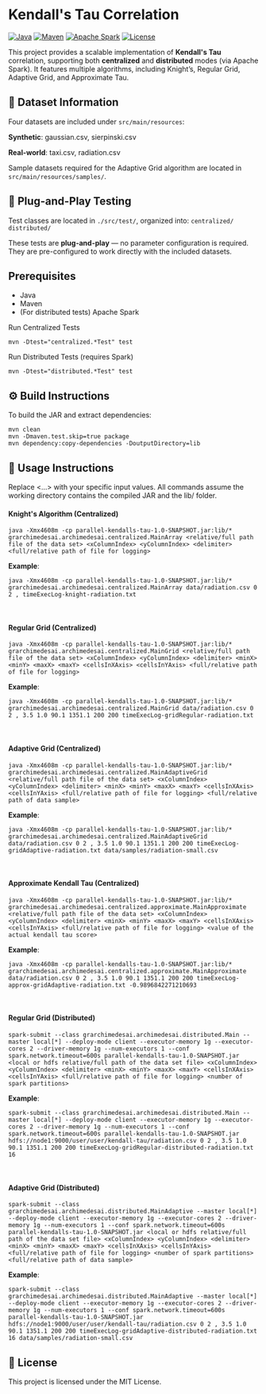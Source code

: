 # Kendall's Tau Correlation

[![Java](https://img.shields.io/badge/Java-11%2B-blue.svg)](https://www.oracle.com/java/)
[![Maven](https://img.shields.io/badge/Maven-Build-green.svg)](https://maven.apache.org/)
[![Apache Spark](https://img.shields.io/badge/Spark-3.x-orange.svg)](https://spark.apache.org/)
[![License](https://img.shields.io/badge/License-MIT-lightgrey.svg)](#)

This project provides a scalable implementation of **Kendall's Tau** correlation, supporting both **centralized** and **distributed** modes (via Apache Spark). 
It features multiple algorithms, including Knight’s, Regular Grid, Adaptive Grid, and Approximate Tau.

## 📁 Dataset Information
Four datasets are included under `src/main/resources`:

**Synthetic**: gaussian.csv, sierpinski.csv

**Real-world**: taxi.csv, radiation.csv

Sample datasets required for the Adaptive Grid algorithm are located in `src/main/resources/samples/`.

## 🧪 Plug-and-Play Testing
Test classes are located in `./src/test/`, organized into:
`centralized/`
`distributed/`

These tests are **plug-and-play** — no parameter configuration is required. They are pre-configured to work directly with the included datasets.

## Prerequisites

* Java
* Maven
* (For distributed tests) Apache Spark

Run Centralized Tests
```
mvn -Dtest="centralized.*Test" test
```

Run Distributed Tests (requires Spark)
```
mvn -Dtest="distributed.*Test" test
```

## ⚙️ Build Instructions
To build the JAR and extract dependencies:
```
mvn clean
mvn -Dmaven.test.skip=true package
mvn dependency:copy-dependencies -DoutputDirectory=lib
```

##  🚀 Usage Instructions

Replace <...> with your specific input values. All commands assume the working directory contains the compiled JAR and the lib/ folder.
<br />


#### Knight's Algorithm (Centralized)
```
java -Xmx4608m -cp parallel-kendalls-tau-1.0-SNAPSHOT.jar:lib/* grarchimedesai.archimedesai.centralized.MainArray <relative/full path file of the data set> <xColumnIndex> <yColumnIndex> <delimiter> <full/relative path of file for logging>
```
**Example**:
```
java -Xmx4608m -cp parallel-kendalls-tau-1.0-SNAPSHOT.jar:lib/* grarchimedesai.archimedesai.centralized.MainArray data/radiation.csv 0 2 , timeExecLog-knight-radiation.txt
```
<br />


#### Regular Grid (Centralized)
```
java -Xmx4608m -cp parallel-kendalls-tau-1.0-SNAPSHOT.jar:lib/* grarchimedesai.archimedesai.centralized.MainGrid <relative/full path file of the data set> <xColumnIndex> <yColumnIndex> <delimiter> <minX> <minY> <maxX> <maxY> <cellsInXAxis> <cellsInYAxis> <full/relative path of file for logging>
```
**Example**:
```
java -Xmx4608m -cp parallel-kendalls-tau-1.0-SNAPSHOT.jar:lib/* grarchimedesai.archimedesai.centralized.MainGrid data/radiation.csv 0 2 , 3.5 1.0 90.1 1351.1 200 200 timeExecLog-gridRegular-radiation.txt
```
<br />

#### Adaptive Grid (Centralized)
```
java -Xmx4608m -cp parallel-kendalls-tau-1.0-SNAPSHOT.jar:lib/* grarchimedesai.archimedesai.centralized.MainAdaptiveGrid <relative/full path file of the data set> <xColumnIndex> <yColumnIndex> <delimiter> <minX> <minY> <maxX> <maxY> <cellsInXAxis> <cellsInYAxis> <full/relative path of file for logging> <full/relative path of data sample>
```
**Example**:
```
java -Xmx4608m -cp parallel-kendalls-tau-1.0-SNAPSHOT.jar:lib/* grarchimedesai.archimedesai.centralized.MainAdaptiveGrid data/radiation.csv 0 2 , 3.5 1.0 90.1 1351.1 200 200 timeExecLog-gridAdaptive-radiation.txt data/samples/radiation-small.csv
```
<br />

#### Approximate Kendall Tau (Centralized)
```
java -Xmx4608m -cp parallel-kendalls-tau-1.0-SNAPSHOT.jar:lib/* grarchimedesai.archimedesai.centralized.approximate.MainApproximate <relative/full path file of the data set> <xColumnIndex> <yColumnIndex> <delimiter> <minX> <minY> <maxX> <maxY> <cellsInXAxis> <cellsInYAxis> <full/relative path of file for logging> <value of the actual kendall tau score>
```
**Example**:
```
java -Xmx4608m -cp parallel-kendalls-tau-1.0-SNAPSHOT.jar:lib/* grarchimedesai.archimedesai.centralized.approximate.MainApproximate data/radiation.csv 0 2 , 3.5 1.0 90.1 1351.1 200 200 timeExecLog-approx-gridAdaptive-radiation.txt -0.9896842271210693
```
<br />

#### Regular Grid (Distributed)
```
spark-submit --class grarchimedesai.archimedesai.distributed.Main --master local[*] --deploy-mode client --executor-memory 1g --executor-cores 2 --driver-memory 1g --num-executors 1 --conf spark.network.timeout=600s parallel-kendalls-tau-1.0-SNAPSHOT.jar <local or hdfs relative/full path of the data set file> <xColumnIndex> <yColumnIndex> <delimiter> <minX> <minY> <maxX> <maxY> <cellsInXAxis> <cellsInYAxis> <full/relative path of file for logging> <number of spark partitions>
```
**Example**:
```
spark-submit --class grarchimedesai.archimedesai.distributed.Main --master local[*] --deploy-mode client --executor-memory 1g --executor-cores 2 --driver-memory 1g --num-executors 1 --conf spark.network.timeout=600s parallel-kendalls-tau-1.0-SNAPSHOT.jar hdfs://node1:9000/user/user/kendall-tau/radiation.csv 0 2 , 3.5 1.0 90.1 1351.1 200 200 timeExecLog-gridRegular-distributed-radiation.txt 16
```
<br />

#### Adaptive Grid (Distributed)
```
spark-submit --class grarchimedesai.archimedesai.distributed.MainAdaptive --master local[*] --deploy-mode client --executor-memory 1g --executor-cores 2 --driver-memory 1g --num-executors 1 --conf spark.network.timeout=600s parallel-kendalls-tau-1.0-SNAPSHOT.jar <local or hdfs relative/full path of the data set file> <xColumnIndex> <yColumnIndex> <delimiter> <minX> <minY> <maxX> <maxY> <cellsInXAxis> <cellsInYAxis> <full/relative path of file for logging> <number of spark partitions> <full/relative path of data sample>
```
**Example**:
```
spark-submit --class grarchimedesai.archimedesai.distributed.MainAdaptive --master local[*] --deploy-mode client --executor-memory 1g --executor-cores 2 --driver-memory 1g --num-executors 1 --conf spark.network.timeout=600s parallel-kendalls-tau-1.0-SNAPSHOT.jar hdfs://node1:9000/user/user/kendall-tau/radiation.csv 0 2 , 3.5 1.0 90.1 1351.1 200 200 timeExecLog-gridAdaptive-distributed-radiation.txt 16 data/samples/radiation-small.csv
```

## 📜 License
This project is licensed under the MIT License.

